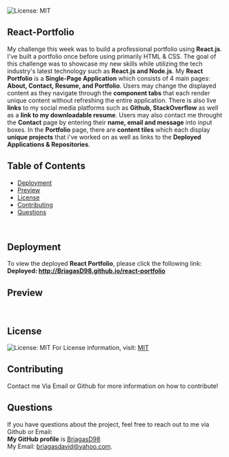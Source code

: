 ![License: MIT](https://img.shields.io/badge/License-MIT-yellow.svg) <br/>

## React-Portfolio
My challenge this week was to build a professional portfolio using **React.js**. I've built a portfolio once before using primarily HTML & CSS. The goal 
of this challenge was to showcase my new skills while utilizing the tech industry's latest technology such as **React.js and Node.js**. My **React Portfolio**
is a **Single-Page Application** which consists of 4 main pages: **About, Contact, Resume, and Portfolio**. Users may change the displayed content as they 
navigate through the **component tabs** that each render unique content without refreshing the entire application. There is also live **links** to my 
social media platforms such as **Github, StackOverflow** as well as a **link to my downloadable resume**. Users may also contact me throught the **Contact**
page by entering their **name, email and message** into input boxes. In the **Portfolio** page, there are **content tiles** which each display **unique
projects** that i've worked on as well as links to the **Deployed Applications & Repositories**. <br/>

## Table of Contents
  * [Deployment](#Deployment)
  * [Preview](#Preview)
  * [License](#License)
  * [Contributing](#Contributing)
  * [Questions](#Questions)
  <br/>

## Deployment
  To view the deployed **React Portfolio**, please click the following link: <br/>
  **Deployed: http://BriagasD98.github.io/react-portfolio** <br/>
  
## Preview

<br/>

## License
![License: MIT](https://img.shields.io/badge/License-MIT-yellow.svg)
  For License information, visit:
  [MIT](https://opensource.org/licenses/MIT)
<br/>

## Contributing
Contact me Via Email or Github for more information on how to contribute!
  <br/>

## Questions
If you have questions about the project, feel free to reach out to me via Github or Email:
  <br/>
  **My GitHub profile** is [BriagasD98](https://github.com/BriagasD98)
  <br/>
  My Email: [briagasdavid@yahoo.com](mailto:briagasdavid@yahoo.com).
<br/>

